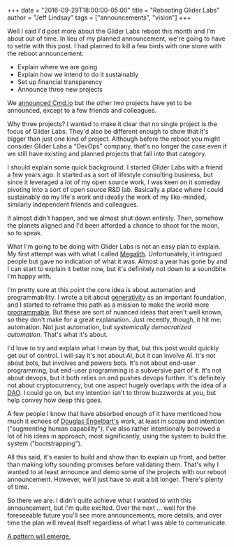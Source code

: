+++
date = "2016-09-29T18:00:00-05:00"
title = "Rebooting Glider Labs"
author = "Jeff Lindsay"
tags = ["announcements", "vision"]
+++

Well I said I'd post more about the Glider Labs reboot this month and I'm about out of time. In lieu of my planned announcement, we're going to have to settle with this post. I had planned to kill a few birds with one stone with the reboot announcement:

<!--more-->

 * Explain where we are going
 * Explain how we intend to do it sustainably
 * Set up financial transparency
 * Announce three new projects

We [announced Cmd.io](http://gliderlabs.com/devlog/2016/announcing-cmd-io/) but the other two projects have yet to be announced, except to a few friends and colleagues.

Why three projects? I wanted to make it clear that no single project is the focus of Glider Labs. They'd also be different enough to show that it's bigger than just one kind of project. Although before the reboot you might consider Glider Labs a "DevOps" company, that's no longer the case even if we still have existing and planned projects that fall into that category.

I should explain some quick background. I started Glider Labs with a friend a few years ago. It started as a sort of lifestyle consulting business, but since it leveraged a lot of my open source work, I was keen on it someday pivoting into a sort of open source R&D lab. Basically a place where I could sustainably do my life's work and ideally the work of my like-minded, similarly independent friends and colleagues.

It almost didn't happen, and we almost shut down entirely. Then, somehow the planets aligned and I'd been afforded a chance to shoot for the moon, so to speak.

What I'm going to be doing with Glider Labs is not an easy plan to explain. My first attempt was with what I called [Megalith](http://progrium.com/blog/2015/10/05/the-next-10-years-megalith/). Unfortunately, it intrigued people but gave no indication of what it was. Almost a year has gone by and I can start to explain it better now, but it's definitely not down to a soundbite I'm happy with.

I'm pretty sure at this point the core idea is about automation and programmability. I wrote a bit about [generativity](http://progrium.com/blog/2016/04/25/generativity/) as an important foundation, and I started to reframe this path as a mission to make the world more [programmable](http://progrium.com/wiki/Programmability/). But these are sort of nuanced ideas that aren't well known, so they don't make for a great explanation. Just recently, though, it hit me: automation. Not just automation, but *systemically democratized automation*. That's what it's about.

I'd love to try and explain what I mean by that, but this post would quickly get out of control. I will say it's not about AI, but it can involve AI. It's not about bots, but involves and powers bots. It's not about end-user programming, but end-user programming is a subversive part of it. It's not about devops, but it both relies on and pushes devops further. It's definitely not about cryptocurrency, but one aspect hugely overlaps with the idea of a [DAO](https://en.wikipedia.org/wiki/Decentralized_autonomous_organization). I could go on, but my intention isn't to throw buzzwords at you, but help convey how deep this goes.

A few people I know that have absorbed enough of it have mentioned how much it echoes of [Douglas Engelbart's](https://en.wikipedia.org/wiki/Douglas_Engelbart) work, at least in scope and intention ("augmenting human capability"). I've also rather intentionally borrowed a lot of his ideas in approach, most significantly, using the system to build the system ("bootstrapping").

All this said, it's easier to build and show than to explain up front, and better than making lofty sounding promises before validating them. That's why I wanted to at least announce and demo some of the projects with our reboot announcement. However, we'll just have to wait a bit longer. There's plenty of time.

So there we are. I didn't quite achieve what I wanted to with this announcement, but I'm quite excited. Over the next ... well for the foreseeable future you'll see more announcements, more details, and over time the plan will reveal itself regardless of what I was able to communicate.

[A pattern will emerge.](http://gliderlabs.com/devlog/2015/a-pattern-emerges/)
